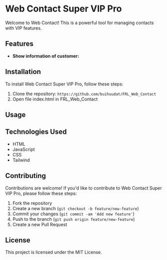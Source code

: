 # Web Contact Super VIP Pro

Welcome to Web Contact! This is a powerful tool for managing contacts with VIP features.

## Features
- **Show information of customer:** 

## Installation
To install Web Contact Super VIP Pro, follow these steps:
1. Clone the repository: `https://github.com/buihuudat/FRL_Web_Contact`
2. Open file index.html in FRL_Web_Contact

## Usage


## Technologies Used
- HTML
- JavaScript
- CSS
- Tailwind

## Contributing
Contributions are welcome! If you'd like to contribute to Web Contact Super VIP Pro, please follow these steps:
1. Fork the repository
2. Create a new branch (`git checkout -b feature/new-feature`)
3. Commit your changes (`git commit -am 'Add new feature'`)
4. Push to the branch (`git push origin feature/new-feature`)
5. Create a new Pull Request

## License
This project is licensed under the MIT License.

